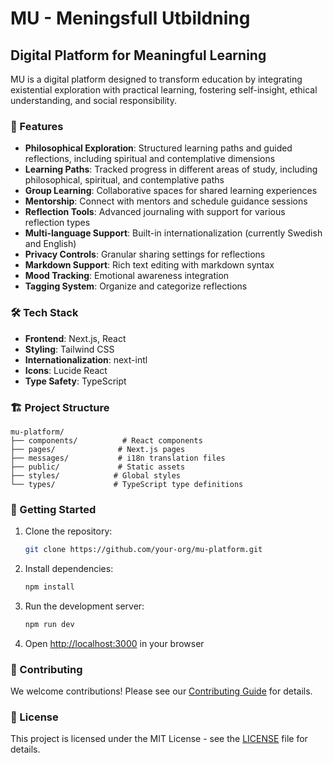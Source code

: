 # MU - Meningsfull Utbildning
## Digital Platform for Meaningful Learning

MU is a digital platform designed to transform education by integrating existential exploration with practical learning, fostering self-insight, ethical understanding, and social responsibility.

### 🚀 Features

- **Philosophical Exploration**: Structured learning paths and guided reflections, including spiritual and contemplative dimensions
- **Learning Paths**: Tracked progress in different areas of study, including philosophical, spiritual, and contemplative paths
- **Group Learning**: Collaborative spaces for shared learning experiences
- **Mentorship**: Connect with mentors and schedule guidance sessions
- **Reflection Tools**: Advanced journaling with support for various reflection types
- **Multi-language Support**: Built-in internationalization (currently Swedish and English)
- **Privacy Controls**: Granular sharing settings for reflections
- **Markdown Support**: Rich text editing with markdown syntax
- **Mood Tracking**: Emotional awareness integration
- **Tagging System**: Organize and categorize reflections

### 🛠️ Tech Stack

- **Frontend**: Next.js, React
- **Styling**: Tailwind CSS
- **Internationalization**: next-intl
- **Icons**: Lucide React
- **Type Safety**: TypeScript

### 🏗️ Project Structure

```
mu-platform/
├── components/          # React components
├── pages/              # Next.js pages
├── messages/           # i18n translation files
├── public/             # Static assets
├── styles/            # Global styles
└── types/             # TypeScript type definitions
```

### 🚦 Getting Started

1. Clone the repository:
   ```bash
   git clone https://github.com/your-org/mu-platform.git
   ```

2. Install dependencies:
   ```bash
   npm install
   ```

3. Run the development server:
   ```bash
   npm run dev
   ```

4. Open [http://localhost:3000](http://localhost:3000) in your browser

### 🤝 Contributing

We welcome contributions! Please see our [Contributing Guide](CONTRIBUTING.md) for details.

### 📝 License

This project is licensed under the MIT License - see the [LICENSE](LICENSE) file for details.

